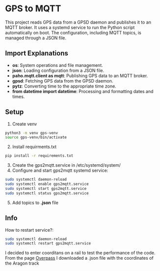# GPS to MQTT
This project reads GPS data from a GPSD daemon and publishes it to an MQTT broker. It uses a systemd service to run the Python script automatically on boot. The configuration, including MQTT topics, is managed through a JSON file.

## Import Explanations
- **os**: System operations and file management.
- **json**: Loading configuration from a JSON file.
- **paho.mqtt.client as mqtt**: Publishing GPS data to an MQTT broker.
- **gpsd**: Fetching GPS data from the GPSD daemon.
- **pytz**: Converting time to the appropriate time zone.
- **from datetime import datetime**: Processing and formatting dates and times.


## Setup
1. Create venv
```sh
python3 -m venv gps-venv
source gps-venv/bin/activate
```
2. Install requirments.txt
```sh
pip install -r requirements.txt
```
3. Create the gps2mqtt.service in /etc/systemd/system/
4. Configure and start gps2mqtt systemd service: 
```sh
sudo systemctl daemon-reload
sudo systemctl enable gps2mqtt.service
sudo systemctl start gps2mqtt.service
sudo systemctl status gps2mqtt.service
```
5. Add topics to **.json** file


## Info
How to restart service?:
```sh
sudo systemctl daemon-reload
sudo systemctl restart gps2mqtt.service
```



I decided to enter coorditans on a rail to test the performance of the code.
From the page [Overpass](https://overpass-turbo.eu/) I downloaded a .json file with the coordinates of the Aragon track



